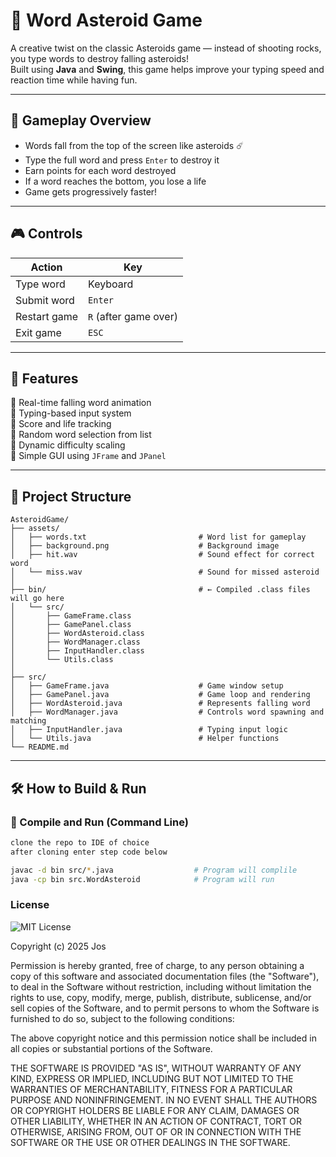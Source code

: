 # 📝 Word Asteroid Game  

A creative twist on the classic Asteroids game — instead of shooting rocks, you type words to destroy falling asteroids!  
Built using **Java** and **Swing**, this game helps improve your typing speed and reaction time while having fun.

---

## 🚀 Gameplay Overview

- Words fall from the top of the screen like asteroids ☄️  
- Type the full word and press `Enter` to destroy it  
- Earn points for each word destroyed  
- If a word reaches the bottom, you lose a life  
- Game gets progressively faster!

---

## 🎮 Controls

| Action             | Key                        |
|--------------------|----------------------------|
| Type word          | Keyboard                   |
| Submit word        | `Enter`                    |
| Restart game       | `R` (after game over)      |
| Exit game          | `ESC`                      |

---

## 🧠 Features

🔹 Real-time falling word animation  
🔹 Typing-based input system  
🔹 Score and life tracking  
🔹 Random word selection from list  
🔹 Dynamic difficulty scaling  
🔹 Simple GUI using `JFrame` and `JPanel`  

---

## 📁 Project Structure
```
AsteroidGame/
├── assets/
│   ├── words.txt                         # Word list for gameplay
│   ├── background.png                    # Background image
│   ├── hit.wav                           # Sound effect for correct word
│   └── miss.wav                          # Sound for missed asteroid
│
├── bin/                                  # ← Compiled .class files will go here
│   └── src/
│       ├── GameFrame.class
│       ├── GamePanel.class
│       ├── WordAsteroid.class
│       ├── WordManager.class
│       ├── InputHandler.class
│       └── Utils.class
│
├── src/
│   ├── GameFrame.java                    # Game window setup
│   ├── GamePanel.java                    # Game loop and rendering
│   ├── WordAsteroid.java                 # Represents falling word
│   ├── WordManager.java                  # Controls word spawning and matching
│   ├── InputHandler.java                 # Typing input logic
│   └── Utils.java                        # Helper functions
└── README.md
```

---

## 🛠 How to Build & Run

### 🔧 Compile and Run (Command Line)

```bash
clone the repo to IDE of choice
after cloning enter step code below

javac -d bin src/*.java                  # Program will complile
java -cp bin src.WordAsteroid            # Program will run
```

### License 
![MIT License](https://img.shields.io/badge/License-MIT-blue.svg)

Copyright (c) 2025 Jos

Permission is hereby granted, free of charge, to any person obtaining a copy
of this software and associated documentation files (the "Software"), to deal
in the Software without restriction, including without limitation the rights
to use, copy, modify, merge, publish, distribute, sublicense, and/or sell
copies of the Software, and to permit persons to whom the Software is
furnished to do so, subject to the following conditions:

The above copyright notice and this permission notice shall be included in all
copies or substantial portions of the Software.

THE SOFTWARE IS PROVIDED "AS IS", WITHOUT WARRANTY OF ANY KIND, EXPRESS OR
IMPLIED, INCLUDING BUT NOT LIMITED TO THE WARRANTIES OF MERCHANTABILITY,
FITNESS FOR A PARTICULAR PURPOSE AND NONINFRINGEMENT. IN NO EVENT SHALL THE
AUTHORS OR COPYRIGHT HOLDERS BE LIABLE FOR ANY CLAIM, DAMAGES OR OTHER
LIABILITY, WHETHER IN AN ACTION OF CONTRACT, TORT OR OTHERWISE, ARISING FROM,
OUT OF OR IN CONNECTION WITH THE SOFTWARE OR THE USE OR OTHER DEALINGS IN THE
SOFTWARE.